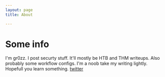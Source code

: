 ```yaml
---
layout: page 
title: About

---
```


# Some info 
I'm gr0zz. I post securty stuff. It'll mostly be HTB and THM writeups. Also probably some workflow configs. I'm a noob take my writing lightly. Hopefull you learn something.
[twitter](https://twitter.com/0xWukong)
